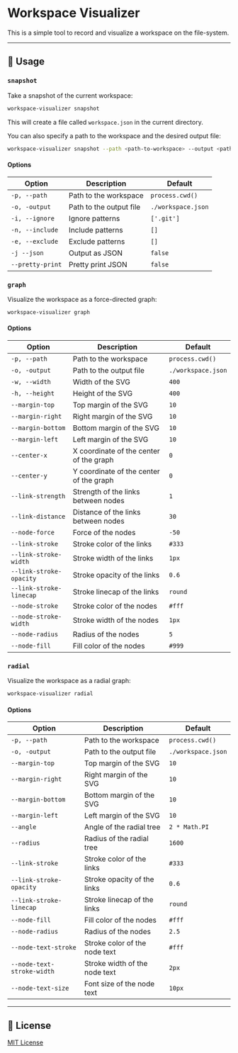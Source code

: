 # Workspace Visualizer

This is a simple tool to record and visualize a workspace on the file-system.

<!-- TODO: Add a screenshot of the visualization -->

---

<!-- ! Not yet published on npm ! -->
<!--
## Installation

Install the package globally:

```sh
npm install -g workspace-visualizer
```
-->

## 📘 Usage

### `snapshot`

Take a snapshot of the current workspace:

```sh
workspace-visualizer snapshot
```

This will create a file called `workspace.json` in the current directory.

You can also specify a path to the workspace and the desired output file:

```sh
workspace-visualizer snapshot --path <path-to-workspace> --output <path-to-output>
```

#### Options

| Option           | Description             | Default            |
| ---------------- | ----------------------- | ------------------ |
| `-p, --path`     | Path to the workspace   | `process.cwd()`    |
| `-o, -output`    | Path to the output file | `./workspace.json` |
| `-i, --ignore`   | Ignore patterns         | `['.git']`         |
| `-n, --include`  | Include patterns        | `[]`               |
| `-e, --exclude`  | Exclude patterns        | `[]`               |
| `-j --json`      | Output as JSON          | `false`            |
| `--pretty-print` | Pretty print JSON       | `false`            |

### `graph`

Visualize the workspace as a force-directed graph:

```sh
workspace-visualizer graph
```

#### Options

| Option                  | Description                             | Default            |
| ----------------------- | --------------------------------------- | ------------------ |
| `-p, --path`            | Path to the workspace                   | `process.cwd()`    |
| `-o, -output`           | Path to the output file                 | `./workspace.json` |
| `-w, --width`           | Width of the SVG                        | `400`              |
| `-h, --height`          | Height of the SVG                       | `400`              |
| `--margin-top`          | Top margin of the SVG                   | `10`               |
| `--margin-right`        | Right margin of the SVG                 | `10`               |
| `--margin-bottom`       | Bottom margin of the SVG                | `10`               |
| `--margin-left`         | Left margin of the SVG                  | `10`               |
| `--center-x`            | X coordinate of the center of the graph | `0`                |
| `--center-y`            | Y coordinate of the center of the graph | `0`                |
| `--link-strength`       | Strength of the links between nodes     | `1`                |
| `--link-distance`       | Distance of the links between nodes     | `30`               |
| `--node-force`          | Force of the nodes                      | `-50`              |
| `--link-stroke`         | Stroke color of the links               | `#333`             |
| `--link-stroke-width`   | Stroke width of the links               | `1px`              |
| `--link-stroke-opacity` | Stroke opacity of the links             | `0.6`              |
| `--link-stroke-linecap` | Stroke linecap of the links             | `round`            |
| `--node-stroke`         | Stroke color of the nodes               | `#fff`             |
| `--node-stroke-width`   | Stroke width of the nodes               | `1px`              |
| `--node-radius`         | Radius of the nodes                     | `5`                |
| `--node-fill`           | Fill color of the nodes                 | `#999`             |

### `radial`

Visualize the workspace as a radial graph:

```sh
workspace-visualizer radial
```

#### Options

| Option                     | Description                   | Default            |
| -------------------------- | ----------------------------- | ------------------ |
| `-p, --path`               | Path to the workspace         | `process.cwd()`    |
| `-o, -output`              | Path to the output file       | `./workspace.json` |
| `--margin-top`             | Top margin of the SVG         | `10`               |
| `--margin-right`           | Right margin of the SVG       | `10`               |
| `--margin-bottom`          | Bottom margin of the SVG      | `10`               |
| `--margin-left`            | Left margin of the SVG        | `10`               |
| `--angle`                  | Angle of the radial tree      | `2 * Math.PI`      |
| `--radius`                 | Radius of the radial tree     | `1600`             |
| `--link-stroke`            | Stroke color of the links     | `#333`             |
| `--link-stroke-opacity`    | Stroke opacity of the links   | `0.6`              |
| `--link-stroke-linecap`    | Stroke linecap of the links   | `round`            |
| `--node-fill`              | Fill color of the nodes       | `#fff`             |
| `--node-radius`            | Radius of the nodes           | `2.5`              |
| `--node-text-stroke`       | Stroke color of the node text | `#fff`             |
| `--node-text-stroke-width` | Stroke width of the node text | `2px`              |
| `--node-text-size`         | Font size of the node text    | `10px`             |

---

## 📄 License

[MIT License](./LICENSE)
